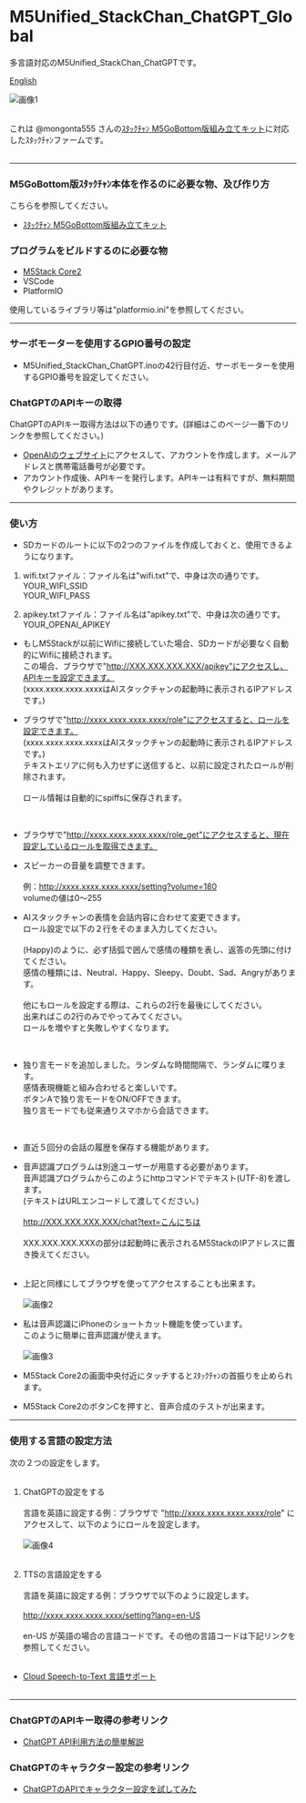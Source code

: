 # M5Unified_StackChan_ChatGPT_Global
多言語対応のM5Unified_StackChan_ChatGPTです。

[English](README_en.md)<br>


![画像1](images/image1.png)<br><br>

これは @mongonta555 さんの[ｽﾀｯｸﾁｬﾝ M5GoBottom版組み立てキット](https://raspberrypi.mongonta.com/about-products-stackchan-m5gobottom-version/ "Title")に対応したｽﾀｯｸﾁｬﾝファームです。<br><br>

---

### M5GoBottom版ｽﾀｯｸﾁｬﾝ本体を作るのに必要な物、及び作り方 ###
こちらを参照してください。<br>
* [ｽﾀｯｸﾁｬﾝ M5GoBottom版組み立てキット](https://raspberrypi.mongonta.com/about-products-stackchan-m5gobottom-version/ "Title")<br>

### プログラムをビルドするのに必要な物 ###
* [M5Stack Core2](http://www.m5stack.com/ "Title")<br>
* VSCode<br>
* PlatformIO<br>

使用しているライブラリ等は"platformio.ini"を参照してください。<br>

---

### サーボモーターを使用するGPIO番号の設定 ###
* M5Unified_StackChan_ChatGPT.inoの42行目付近、サーボモーターを使用するGPIO番号を設定してください。


### ChatGPTのAPIキーの取得 ###

ChatGPTのAPIキー取得方法は以下の通りです。(詳細はこのページ一番下のリンクを参照してください。)

* [OpenAIのウェブサイト](https://openai.com/ "Title")にアクセスして、アカウントを作成します。メールアドレスと携帯電話番号が必要です。
* アカウント作成後、APIキーを発行します。APIキーは有料ですが、無料期間やクレジットがあります。<br>

---

### 使い方 ###
* SDカードのルートに以下の2つのファイルを作成しておくと、使用できるようになります。<br>

1. wifi.txtファイル：ファイル名は"wifi.txt"で、中身は次の通りです。<br>
YOUR_WIFI_SSID<br>
YOUR_WIFI_PASS<br>

2. apikey.txtファイル：ファイル名は"apikey.txt"で、中身は次の通りです。<br>
YOUR_OPENAI_APIKEY<br>

* もしM5Stackが以前にWifiに接続していた場合、SDカードが必要なく自動的にWifiに接続されます。<br>
この場合、ブラウザで"http://XXX.XXX.XXX.XXX/apikey"にアクセスし、APIキーを設定できます。<br>
(xxxx.xxxx.xxxx.xxxxはAIスタックチャンの起動時に表示されるIPアドレスです。)<br>

* ブラウザで"http://xxxx.xxxx.xxxx.xxxx/role"にアクセスすると、ロールを設定できます。<br>
(xxxx.xxxx.xxxx.xxxxはAIスタックチャンの起動時に表示されるIPアドレスです。)<br>
テキストエリアに何も入力せずに送信すると、以前に設定されたロールが削除されます。<br><br>
ロール情報は自動的にspiffsに保存されます。<br>
<br>

* ブラウザで"http://xxxx.xxxx.xxxx.xxxx/role_get"にアクセスすると、現在設定しているロールを取得できます。<br>

* スピーカーの音量を調整できます。<br><br>
例：http://xxxx.xxxx.xxxx.xxxx/setting?volume=180<br>
volumeの値は0～255

* AIスタックチャンの表情を会話内容に合わせて変更できます。<br>
ロール設定で以下の２行をそのまま入力してください。<br><br>
(Happy)のように、必ず括弧で囲んで感情の種類を表し、返答の先頭に付けてください。<br>
感情の種類には、Neutral、Happy、Sleepy、Doubt、Sad、Angryがあります。<br><br>
他にもロールを設定する際は、これらの2行を最後にしてください。<br>
出来ればこの2行のみでやってみてください。<br>
ロールを増やすと失敗しやすくなります。<br>
<br>

* 独り言モードを追加しました。ランダムな時間間隔で、ランダムに喋ります。<br>
感情表現機能と組み合わせると楽しいです。<br>
ボタンAで独り言モードをON/OFFできます。<br>
独り言モードでも従来通りスマホから会話できます。<br>
<br>

* 直近５回分の会話の履歴を保存する機能があります。<br>

* 音声認識プログラムは別途ユーザーが用意する必要があります。<br>
音声認識プログラムからこのようにhttpコマンドでテキスト(UTF-8)を渡します。<br>
(テキストはURLエンコードして渡してください。)<br><br>
http://XXX.XXX.XXX.XXX/chat?text=こんにちは<br><br>
XXX.XXX.XXX.XXXの部分は起動時に表示されるM5StackのIPアドレスに置き換えてください。<br><br>
* 上記と同様にしてブラウザを使ってアクセスすることも出来ます。<br><br>
![画像2](images/image2.png)<br>

* 私は音声認識にiPhoneのショートカット機能を使っています。<br>
このように簡単に音声認識が使えます。<br><br>
![画像3](images/image3.png)<br>

* M5Stack Core2の画面中央付近にタッチするとｽﾀｯｸﾁｬﾝの首振りを止められます。<br>

* M5Stack Core2のボタンCを押すと、音声合成のテストが出来ます。<br>

---

### 使用する言語の設定方法 ###

次の２つの設定をします。<br><br>

1. ChatGPTの設定をする<br><br>
言語を英語に設定する例：ブラウザで "http://xxxx.xxxx.xxxx.xxxx/role" にアクセスして、以下のようにロールを設定します。<br><br>
![画像4](images/image4.png)<br><br>

2. TTSの言語設定をする<br><br>
言語を英語に設定する例：ブラウザで以下のように設定します。<br><br> http://xxxx.xxxx.xxxx.xxxx/setting?lang=en-US<br><br>en-US が英語の場合の言語コードです。その他の言語コードは下記リンクを参照してください。<br><br>

* [Cloud Speech-to-Text 言語サポート](https://cloud.google.com/speech-to-text/docs/languages?hl=ja/ "Title")<br><br>

---

### ChatGPTのAPIキー取得の参考リンク ###

* [ChatGPT API利用方法の簡単解説](https://qiita.com/mikito/items/b69f38c54b362c20e9e6/ "Title")<br>

### ChatGPTのキャラクター設定の参考リンク ###

* [ChatGPTのAPIでキャラクター設定を試してみた](https://note.com/it_navi/n/nf5f702b36a75#8e42f887-fb07-4367-9f3f-ab7f119eb064/ "Title")<br>
<br><br>

